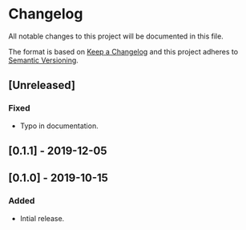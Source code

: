 # Changelog

All notable changes to this project will be documented in this file.

The format is based on [Keep a Changelog](http://keepachangelog.com/en/1.0.0/)
and this project adheres to [Semantic Versioning](http://semver.org/spec/v2.0.0.html).

## [Unreleased]
### Fixed
- Typo in documentation.

## [0.1.1] - 2019-12-05

## [0.1.0] - 2019-10-15
### Added
- Intial release.
